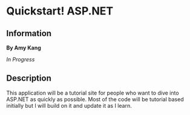 <h1>Quickstart! ASP.NET</h1>

<h2>Information</h2>

<p><strong>By Amy Kang</strong></p>
<p><em>In Progress</em></p>

<h2>Description</h2>

This application will be a tutorial site for people who want to dive into ASP.NET as quickly as possible. Most of the code will be tutorial based initially but I will build on it and update it as I learn.
